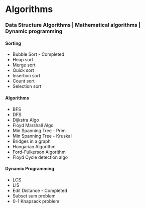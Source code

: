 # Algorithms
### Data Structure Algorithms | Mathematical algorithms | Dynamic programming

#### Sorting
* Bubble Sort       -   Completed
* Heap sort
* Merge sort
* Quick sort
* Insertion sort
* Count sort
* Selection sort

#### Algorithms
* BFS
* DFS
* Dijkstra Algo
* Floyd Marshall Algo
* Min Spanning Tree - Prim
* Min Spanning Tree - Kruskal
* Bridges in a graph
* Hungarian Algorithm
* Ford-Fulkerson Algorithm
* Floyd Cycle detection algo

#### Dynamic Programming
* LCS
* LIS
* Edit Distance           -   Completed
* Subset sum problem
* 0-1 Knapsack problem
